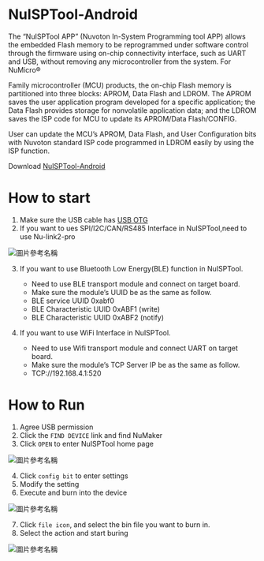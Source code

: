 # NuISPTool-Android
 
 The “NuISPTool APP” (Nuvoton In-System Programming tool APP) allows the embedded Flash memory to be
reprogrammed under software control through the firmware using on-chip connectivity interface,
such as UART and USB, without removing any microcontroller from the system.
For NuMicro®

 Family microcontroller (MCU) products, the on-chip Flash memory is partitioned into
three blocks: APROM, Data Flash and LDROM. The APROM saves the user application program
developed for a specific application; the Data Flash provides storage for nonvolatile application
data; and the LDROM saves the ISP code for MCU to update its APROM/Data Flash/CONFIG.

 User can update the MCU’s APROM, Data Flash, and User Configuration bits with Nuvoton
standard ISP code programmed in LDROM easily by using the ISP function.
 
Download [NuISPTool-Android](https://drive.google.com/file/d/1Uaj_9Q__ORS6HAyXr4eApse8MZeZjmny/view?usp=sharing "link")

# How to start 
 
 1. Make sure the USB cable has [USB OTG](https://en.wikipedia.org/wiki/USB_On-The-Go "link")
 2. If you want to ues SPI/I2C/CAN/RS485 Interface in NuISPTool,need to use Nu-link2-pro
 
 ![圖片參考名稱](https://truth.bahamut.com.tw/s01/202209/561314b5f332e0c40e611a9e2cdca45b.PNG "Logo")
 
 3. If you want to use Bluetooth Low Energy(BLE) function in NuISPTool. 
    *  Need to use BLE transport module and connect on target board.
    *  Make sure the module’s UUID be as the same as follow.
    *  BLE service UUID 0xabf0
    *  BLE Characteristic UUID 0xABF1 (write)
    *  BLE Characteristic UUID 0xABF2 (notify)
    
 4. If you want to use WiFi Interface in NuISPTool.
    *  Need to use Wifi transport module and connect UART on target board.
    *  Make sure the module’s TCP Server IP be as the same as follow.
    *  TCP://192.168.4.1:520
   
# How to Run
1. Agree USB permission 
2. Click the `FIND DEVICE` link and find NuMaker
3. Click `OPEN` to enter NuISPTool home page
 
![圖片參考名稱](https://truth.bahamut.com.tw/s01/202209/f41ad707eb0ffa7722a36639329474cc.JPG "Logo")

4. Click `config bit` to enter settings
5. Modify the setting
6. Execute and burn into the device
 
![圖片參考名稱](https://truth.bahamut.com.tw/s01/202209/ac4928b037b430b624759020b96b6648.JPG "Logo")

7. Click `file icon`, and select the bin file you want to burn in.
8. Select the action and start buring
 
![圖片參考名稱](https://truth.bahamut.com.tw/s01/202209/607cc301f9498108604ad46c4272b77f.JPG "Logo")
